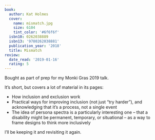 ```yaml
---
book:
  author: Kat Holmes
  cover:
    name: mismatch.jpg
    size: 6104
    tint_color: '#6f6f6f'
  isbn10: 0262038889
  isbn13: '9780262038881'
  publication_year: '2018'
  title: Mismatch
review:
  date_read: '2019-01-16'
  rating: 5
---
```


Bought as part of prep for my Monki Gras 2019 talk.

It’s short, but covers a lot of material in its pages:

* How inclusion and exclusion work
* Practical ways for improving inclusion (not just “try harder”), and acknowledging that it’s a process, not a single event
* The idea of persona spectra is a particularly interesting one – that a disability might be permanent, temporary, or situational – as a way to frame designs to think more inclusively

I’ll be keeping it and revisiting it again.